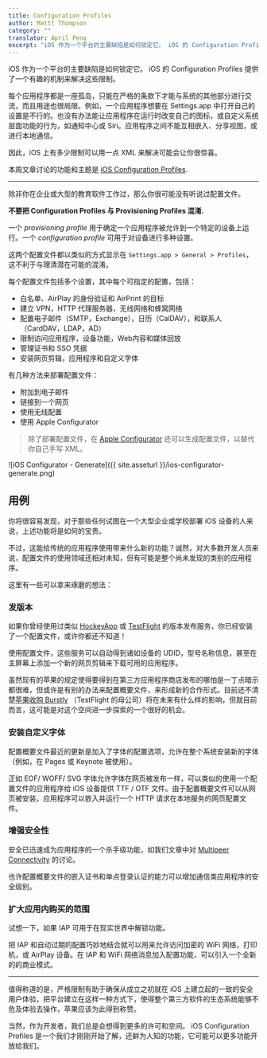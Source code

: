 ```yaml
---
title: Configuration Profiles
author: Mattt Thompson
category: ""
translator: April Peng
excerpt: "iOS 作为一个平台的主要缺陷是如何锁定它。 iOS 的 Configuration Profiles 提供了一个有趣的机制来解决这些限制。"
---
```


iOS 作为一个平台的主要缺陷是如何锁定它。 iOS 的 Configuration Profiles 提供了一个有趣的机制来解决这些限制。

每个应用程序都是一座孤岛，只能在严格的条款下才能与系统的其他部分进行交流，而且用途也很局限。例如，一个应用程序想要在 Settings.app 中打开自己的设置是不行的。也没有办法能让应用程序在运行时改变自己的图标，或自定义系统层面功能的行为，如通知中心或 Siri。应用程序之间不能互相嵌入、分享视图，或进行本地通信。

因此，iOS 上有多少限制可以用一点 XML 来解决可能会让你很惊喜。

本周文章讨论的功能和主题是 [iOS Configuration Profiles](https://developer.apple.com/library/ios/featuredarticles/iPhoneConfigurationProfileRef/Introduction/Introduction.html).

***

除非你在企业或大型的教育软件工作过，那么你很可能没有听说过配置文件。

__不要把 Configuration Profiles 与 Provisioning Profiles 混淆.__

一个 _provisioning profile_ 用于确定一个应用程序被允许到一个特定的设备上运行。一个 _configuration profile_ 可用于对设备进行多种设置。

这两个配置文件都以类似的方式显示在 `Settings.app > General > Profiles`，这不利于与理清潜在可能的混淆。

每个配置文件包括多个设置，其中每个可指定的配置，包括：

- 白名单、AirPlay 的身份验证和 AirPrint 的目标
- 建立 VPN，HTTP 代理服务器，无线网络和蜂窝网络
- 配置电子邮件（SMTP，Exchange），日历（CalDAV），和联系人（CardDAV，LDAP，AD）
- 限制访问应用程序，设备功能，Web内容和媒体回放
- 管理证书和 SSO 凭据
- 安装网页剪辑，应用程序和自定义字体

有几种方法来部署配置文件：

- 附加到电子邮件
- 链接到一个网页
- 使用无线配置
- 使用 Apple Configurator

> 除了部署配置文件，在 [Apple Configurator](https://itunes.apple.com/us/app/apple-configurator/id434433123?mt=12) 还可以生成配置文件，以替代你自己手写 XML。

![iOS Configurator - Generate]({{ site.asseturl }}/ios-configurator-generate.png)

## 用例

你将很容易发现，对于那些任何试图在一个大型企业或学校部署 iOS 设备的人来说，上述功能将是如何的宝贵。

不过，这能给传统的应用程序使用带来什么新的功能？诚然，对大多数开发人员来说，配置文件的使用领域还相对未知，但有可能是整个尚未发现的类别的应用程序。

这里有一些可以拿来琢磨的想法：

### 发版本

如果你曾经使用过类似 [HockeyApp](http://hockeyapp.net) 或 [TestFlight](http://testflightapp.com) 的版本发布服务，你已经安装了一个配置文件，或许你都还不知道！

使用配置文件，这些服务可以自动得到诸如设备的 UDID，型号名称信息，甚至在主屏幕上添加一个新的网页剪辑来下载可用的应用程序。

虽然现有的苹果的规定使得要得到在第三方应用程序商店发布的哪怕是一丁点暗示都很难，但或许是有别的办法来配置概要文件，来形成新的合作形式。目前还不清楚[苹果收购 Burstly](http://www.theverge.com/apps/2014/2/21/5434060/apple-buys-maker-of-the-ios-testing-platform-testflight) （TestFlight 的母公司）将在未来有什么样的影响，但就目前而言，这可能是对这个空间进一步探索的一个很好的机会。

### 安装自定义字体

配置概要文件最近的更新是加入了字体的配置选项，允许在整个系统安装新的字体（例如，在 Pages 或 Keynote 被使用）。

正如 EOF/ WOFF/ SVG 字体允许字体在网页被发布一样，可以类似的使用一个配置文件的应用程序给 iOS 设备提供 TTF / OTF 文件。由于配置概要文件可以从网页被安装，应用程序可以嵌入并运行一个 HTTP 请求在本地服务的网页配置文件。

### 增强安全性

安全已迅速成为应用程序的一个杀手级功能，如我们文章中对 [Multipeer Connectivity](http://nshipster.com/multipeer-connectivity/) 的讨论。

也许配置概要文件的嵌入证书和单点登录认证的能力可以增加通信类应用程序的安全级别。

### 扩大应用内购买的范围

试想一下，如果 IAP 可用于在现实世界中解锁功能。

把 IAP 和自动过期的配置巧妙地结合就可以用来允许访问加密的 WiFi 网络，打印机，或 AirPlay 设备。在 IAP 和 WiFi 网络消息加入配置功能，可以引入一个全新的的商业模式。

* * *

值得称道的是，严格限制有助于确保从成立之初就在 iOS 上建立起的一致的安全用户体验，把平台建立在这样一种方式下，使得整个第三方软件的生态系统能够不危及体验去操作，苹果应该为此得到称赞。

当然，作为开发者，我们总是会想得到更多的许可和空间。 iOS Configuration Profiles 是一个我们才刚刚开始了解，还鲜为人知的功能，它可能可以更多功能开放给我们。
